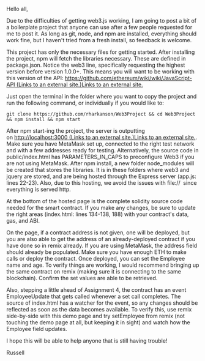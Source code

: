 Hello all,

Due to the difficulties of getting web3.js working, I am going to post a bit of a boilerplate project that anyone can use after a few people requested for me to post it. As long as git, node, and npm are installed, everything should work fine, but I haven't tried from a fresh install, so feedback is welcome.

This project has only the necessary files for getting started. After installing the project, npm will fetch the libraries necessary. These are defined in package.json. Notice the web3 line, specifically requesting the highest version before version 1.0.0+. This means you will want to be working with this version of the API: [https://github.com/ethereum/wiki/wiki/JavaScript-API (Links to an external site.)Links to an external site.](https://github.com/ethereum/wiki/wiki/JavaScript-API) 

Just open the terminal in the folder where you want to copy the project and run the following command, or individually if you would like to:

`git clone https://github.com/rharkanson/Web3Project && cd Web3Project && npm install && npm start`

After npm start-ing the project, the server is outputting on [http://localhost:3000 (Links to an external site.)Links to an external site.](http://localhost:3000/). Make sure you have MetaMask set up, connected to the right test network and with a few addresses ready for testing. Alternatively, the source code in public/index.html has PARAMETERS_IN_CAPS to preconfigure Web3 if you are not using MetaMask. After npm install, a new folder node_modules will be created that stores the libraries. It is in these folders where web3 and jquery are stored, and are being hosted through the Express server (app.js: lines 22-23). Also, due to this hosting, we avoid the issues with file://  since everything is served http. 

At the bottom of the hosted page is the complete solidity source code needed for the smart contract. If you make any changes, be sure to update the right areas (index.html: lines 134-138, 188) with your contract's data, gas, and ABI.

On the page, if a contract address is not given, one will be deployed, but you are also able to get the address of an already-deployed contract if you have done so in remix already. If you are using MetaMask, the address field should already be populated. Make sure you have enough ETH to make calls or deploy the contract. Once deployed, you can set the Employee name and age. To verify things are working, I would recommend bringing up the same contract on remix (making sure it is connecting to the same blockchain). Confirm the set values are able to be retrieved. 

Also, stepping a little ahead of Assignment 4, the contract has an event EmployeeUpdate that gets called whenever a set call completes. The source of index.html has a watcher for the event, so any changes should be reflected as soon as the data becomes available. To verify this, use remix side-by-side with this demo page and try setEmployee from remix (not touching the demo page at all, but keeping it in sight) and watch how the Employee field updates. 

I hope this will be able to help anyone that is still having trouble!

Russell